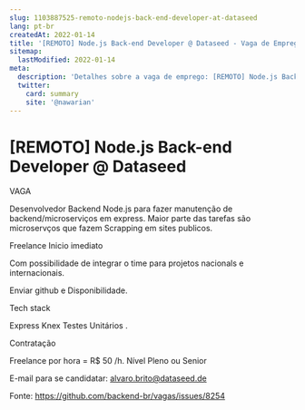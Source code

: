 ```yaml
---
slug: 1103887525-remoto-nodejs-back-end-developer-at-dataseed
lang: pt-br
createdAt: 2022-01-14
title: '[REMOTO] Node.js Back-end Developer @ Dataseed - Vaga de Emprego'
sitemap:
  lastModified: 2022-01-14
meta:
  description: 'Detalhes sobre a vaga de emprego: [REMOTO] Node.js Back-end Developer @ Dataseed'
  twitter:
    card: summary
    site: '@nawarian'
---
```


# [REMOTO] Node.js Back-end Developer @ Dataseed

VAGA

Desenvolvedor Backend Node.js para fazer manutenção de backend/microserviços em express.
Maior parte das tarefas são microservços que fazem Scrapping em sites publicos.

Freelance
Inicio imediato

Com possibilidade de integrar o time para projetos nacionals e internacionais.

Enviar github  e Disponibilidade.

Tech stack

Express
Knex
Testes Unitários .

Contratação

Freelance por hora = R$ 50 /h.
Nível
Pleno ou Senior

E-mail para se candidatar: alvaro.brito@dataseed.de

Fonte: https://github.com/backend-br/vagas/issues/8254